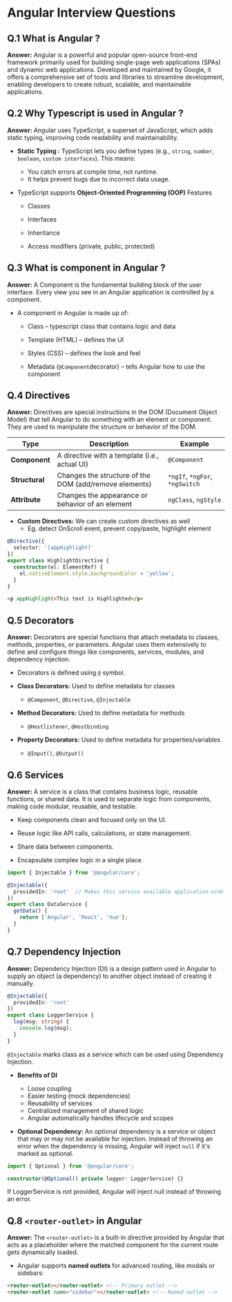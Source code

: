 # Angular Interview Questions

## Q.1 What is Angular ?

**Answer:**  Angular is a powerful and popular open-source front-end framework primarily used for building single-page web applications (SPAs) and dynamic web applications. Developed and maintained by Google, it offers a comprehensive set of tools and libraries to streamline development, enabling developers to create robust, scalable, and maintainable applications. 

## Q.2 Why Typescript is used in Angular ?

**Answer:** Angular uses TypeScript, a superset of JavaScript, which adds static typing, improving code readability and maintainability. 

* **Static Typing :** TypeScript lets you define types (e.g., `string`, `number`, `boolean`, `custom interfaces`). This means:
    * You catch errors at compile time, not runtime.
    * It helps prevent bugs due to incorrect data usage.

* TypeScript supports **Object-Oriented Programming (OOP)** Features
    * Classes

    * Interfaces

    * Inheritance

    * Access modifiers (private, public, protected)

## Q.3 What is component in Angular ?

**Answer:**
A Component is the fundamental building block of the user interface. Every view you see in an Angular application is controlled by a component.

* A component in Angular is made up of:

    * Class – typescript class that contains logic and data

    * Template (HTML) – defines the UI

    * Styles (CSS) – defines the look and feel

    * Metadata (`@Component`decorator) – tells Angular how to use the component


## Q.4 Directives

**Answer:**
Directives are special instructions in the DOM (Document Object Model) that tell Angular to do something with an element or component. They are used to manipulate the structure or behavior of the DOM.


| Type           | Description                                            | Example                           |
| -------------- | ------------------------------------------------------ | --------------------------------- |
| **Component**  | A directive with a template (i.e., actual UI)          | `@Component`                      |
| **Structural** | Changes the structure of the DOM (add/remove elements) | `*ngIf`, `*ngFor`, `*ngSwitch`    |
| **Attribute**  | Changes the appearance or behavior of an element       | `ngClass`, `ngStyle`              |

* **Custom Directives:** We can create custom directives as well 
    * Eg. detect OnScroll event, prevent copy/paste, highlight element 

```ts
@Directive({
  selector: '[appHighlight]'
})
export class HighlightDirective {
  constructor(el: ElementRef) {
    el.nativeElement.style.backgroundColor = 'yellow';
  }
}

```

```html
<p appHighlight>This text is highlighted</p>
```

## Q.5 Decorators

**Answer:**
Decorators are special functions that attach metadata to classes, methods, properties, or parameters. Angular uses them extensively to define and configure things like components, services, modules, and dependency injection.

* Decorators is defined using `@` symbol.

* **Class Decorators:** Used to define metadata for classes
    * `@Component`, `@Directive`, `@Injectable`

* **Method Decorators:** Used to define metadata for methods
    * `@Hostlistener`, `@Hostbinding`

* **Property Decorators:** Used to define metadata for properties/variables
    * `@Input()`, `@Output()`


## Q.6 Services

**Answer:** A service is a class that contains business logic, reusable functions, or shared data. It is used to separate logic from components, making code modular, reusable, and testable.

* Keep components clean and focused only on the UI.

* Reuse logic like API calls, calculations, or state management.

* Share data between components.

* Encapsulate complex logic in a single place.

```ts
import { Injectable } from '@angular/core';

@Injectable({
  providedIn: 'root'  // Makes this service available application-wide
})
export class DataService {
  getData() {
    return ['Angular', 'React', 'Vue'];
  }
}

```

## Q.7 Dependency Injection

**Answer:** Dependency Injection (DI) is a design pattern used in Angular to supply an object (a dependency) to another object instead of creating it manually.
```ts
@Injectable({
  providedIn: 'root'
})
export class LoggerService {
  log(msg: string) {
    console.log(msg);
  }
}
```
`@Injectable` marks class as a service which can be used using Dependency Injection.

* **Benefits of DI**
    * Loose coupling
    * Easier testing (mock dependencies)
    * Reusability of services
    * Centralized management of shared logic
    * Angular automatically handles lifecycle and scopes

* **Optional Dependency:**
An optional dependency is a service or object that may or may not be available for injection.
Instead of throwing an error when the dependency is missing, Angular will inject `null` if it's marked as optional.
```ts
import { Optional } from '@angular/core';

constructor(@Optional() private logger: LoggerService) {}

```
If LoggerService is not provided, Angular will inject null instead of throwing an error.

## Q.8 `<router-outlet>` in Angular

**Answer:**
The `<router-outlet>` is a built-in directive provided by Angular that acts as a placeholder where the matched component for the current route gets dynamically loaded.
* Angular supports **named outlets** for advanced routing, like modals or sidebars:

```html
<router-outlet></router-outlet> <!-- Primary outlet -->
<router-outlet name="sidebar"></router-outlet> <!-- Named outlet -->

```
